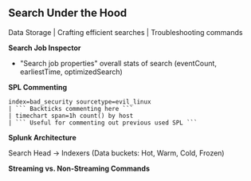 ## Search Under the Hood
Data Storage | Crafting efficient searches | Troubleshooting commands

**Search Job Inspector**
- "Search job properties" overall stats of search (eventCount, earliestTime, optimizedSearch)

**SPL Commenting**
```
index=bad_security sourcetype=evil_linux
| ``` Backticks commenting here ```
| timechart span=1h count() by host
| ``` Useful for commenting out previous used SPL ```
```

**Splunk Architecture**

Search Head -> Indexers (Data  buckets: Hot, Warm, Cold, Frozen)


**Streaming vs. Non-Streaming Commands**
